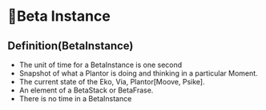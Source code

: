 # 🔷<beta>Beta Instance</beta>

## Definition(BetaInstance)

- The unit of time for a BetaInstance is one second
- Snapshot of what a Plantor is doing and thinking in a particular Moment.
- The current state of the Eko, Via, Plantor[Moove, Psike].
- An element of a BetaStack or BetaFrase.
- There is no time in a BetaInstance
